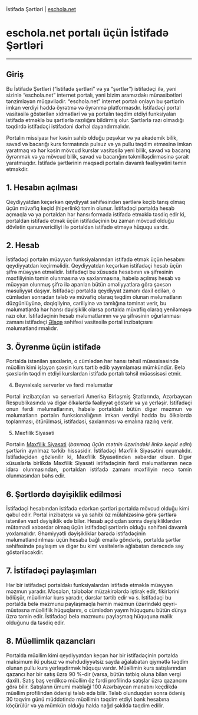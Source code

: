 <html>
<head>
  İstifadə Şərtləri | <a href="https://eschola.net">eschola.net</a>
</head>
<body>

<h1>eschola.net portalı üçün İstifadə Şərtləri</h1>

<hr>

<h2>Giriş</h2>
Bu İstifadə Şərtləri (“istifadə şərtləri” və ya “şərtlər”) istifadəçi ilə, yəni sizinlə “eschola.net” internet portalı, yəni bizim aramızdakı münasibətləri tənzimləyən müqavilədir. “eschola.net” internet portalı onlayn bu şərtlərin imkan verdiyi həddə öyrətmə və öyrənmə platformasdır. İstifadəçi portal vasitəsilə göstərilən xidmətləri və ya portalın təqdim etdiyi funksiyaları istifadə etməklə bu şərtlərlə razılığını bildirmiş olur. Şərtlərlə razı olmadığı təqdirdə istifadəçi istifadəni dərhal dayandırmalıdır.

Portalın missiyası hər kəsin sahib olduğu peşəkar və ya akademik bilik, savad və bacarığı kurs formatında pulsuz və ya pullu təqdim etməsinə imkan yaratmaq və hər kəsin mövcud kurslar vasitəsilə yeni bilik, savad və bacarıq öyrənmək və ya mövcud bilik, savad və bacarığını təkmilləşdirməsinə şərait yaratmaqdır. İstifadə şərtlərinin məqsədi portalın davamlı fəaliyyətini təmin etməkdir.

<h2>1. Hesabın açılması</h2>
Qeydiyyatdan keçərkən qeydiyyat səhifəsindən şərtlərə keçib  tanış olmaq üçün müvafiq keçid (hiperlink) təmin olunur. İstifadəçi portalda hesab açmaqla və ya portaldan hər hansı formada istifadə etməklə təsdiq edir ki, portaldan istifadə etmək üçün istifadəçinin bu zaman mövcud olduğu dövlətin qanunvericiliyi ilə portaldan istifadə etməyə hüququ vardır. 

<h2>2. Hesab</h2>
İstifadəçi portalın müəyyən funksiyalarından istifadə etmək üçün hesabını qeydiyyatdan keçirməlidir. Qeydiyyatdan keçərkən istifadəçi hesab üçün şifrə müəyyən etməlidir. İstifadəçi bu xüsusda hesabının və şifrəsinin məxfiliyinin təmin olunmasına və saxlanmasına, habelə açılmış hesab və müəyyən olunmuş şifrə ilə aparılan bütün əməliyyatlara görə şəxsən məsuliyyət daşıyır. İstifadəçi portalda qeydiyyat zamanı daxil edilən, o cümlədən sonradan tələb və müvafiq olaraq təqdim olunan məlumatların düzgünlüyünə, dəqiqliyinə, cariliyinə və tamlığına təminat verir, bu məlumatlarda hər hansı dəyişiklik olarsa portalda müvafiq olaraq yeniləməyə razı olur. İstifadəçinin hesab məlumatlarının və ya şifrəsinin oğurlanması zamanı istifadəçi <a href="https://eschola.net/contact">Əlaqə</a> səhifəsi vasitəsilə portal inzibatçısını məlumatlandırmalıdır. 

<h2>3. Öyrənmə üçün istifadə</h2>
Portalda istənilən şəxslərin, o cümlədən hər hansı təhsil müəssisəsində müəllim kimi işləyən şəxsin kurs tərtib edib yayımlaması mümkündür. Belə şəxslərin təqdim etdiyi kurslardan istifadə portalı təhsil müəssisəsi etmir.

4. Beynəlxalq serverlər və fərdi məlumatlar
<p style=text-align:justify;>Portal inzibatçıları və serverləri Amerika Birləşmiş Ştatlarında, Azərbaycan Respublikasında və digər ölkələrdə fəaliyyət göstərir və ya yerləşir. İstifadəçi onun fərdi məlumatlarının, habelə portaldakı bütün digər məzmun və məlumatların portalın funksionallığının imkan verdiyi həddə bu ölkələrdə toplanması, ötürülməsi, istifadəsi, saxlanması və emalına razılıq verir.</p>


5. Məxfilik Siyasəti
<p style=text-align:justify;>Portalın <a href="https://eschola.net/privacy">Məxfilik Siyasəti</a> (<i>baxmaq üçün mətnin üzərindəki linkə keçid edin</i>) şərtlərin ayrılmaz tərkib hissəsidir. İstifadəçi Məxfilik Siyasətini oxumalıdır. İstifadəçidən gözlənilir ki, Məxfilik Siyasətindən xəbərdar olsun. Digər xüsuslarla birlikdə Məxfilik Siyasəti istifadəçinin fərdi məlumatlarının necə idarə olunmasından, portaldan istifadə zamanı məxfiliyin necə təmin olunmasından bəhs edir. </p>

<h2>6. Şərtlərdə dəyişiklik edilməsi</h2>
İstifadəçi hesabından istifadə edərkən şərtləri portalda mövcud olduğu kimi qəbul edir. Portal inzibatçısı və ya sahibi öz mülahizəsinə görə şərtlərə istənilən vaxt dəyişiklik edə bilər. Hesab açdıqdan sonra dəyişikliklərdən mütəmadi xəbərdar olmaq üçün istifadəçi şərtlərin olduğu səhifəni davamlı yoxlamalıdır. Əhəmiyyətli dəyişikliklər barədə istifadəçinin məlumatlandırılması üçün hesaba bağlı emailə göndəriş, portalda şərtlər səhifəsində paylaşım və digər bu kimi vasitələrlə ağlabatan dərəcədə səy göstəriləcəkdir.

<h2>7. İstifadəçi paylaşımları</h2>
Hər bir istifadəçi portaldakı funksiyalardan istifadə etməklə müəyyən məzmun yaradır. Məsələn, tələbələr müzakirələrdə iştirak edir, fikirlərini bölüşür, müəllimlər kurs yaradır, dərslər tərtib edir və s. İstifadəçi bu portalda belə məzmunu paylaşmaqla həmin məzmun üzərindəki qeyri-müstəsna müəlliflik hüquqlarını, o cümlədən yayım hüququnu bütün dünya üzrə təmin edir. İstifadəçi belə məzmunu paylaşmaq hüququna malik olduğunu da təsdiq edir.

<h2>8. Müəllimlik qazancları</h2>
Portalda müəllim kimi qeydiyyatdan keçən hər bir istifadəçinin portalda maksimum iki pulsuz və məhdudiyyətsiz sayda ağalabatan qiymətlə təqdim olunan pullu kurs yerləşdirmək hüququ vardır. Müəllimin kurs satışlarından qazancı hər bir satış üzrə 90 %-dir (varsa, bütün tətbiq oluna bilən vergi daxil). Satış baş verdikcə müəllim öz fərdi profilində satışlar üzrə qazancını görə bilir. Satışların ümumi məbləği 100 Azərbaycan manatını keçdikdə müəllim profilindən ödənişi tələb edə bilir. Tələb olunduqdan sonra ödəniş 30 təqvim günü müddətində müəllimin təqdim etdiyi bank hesabına köçürülür və ya mümkün olduğu halda nağd şəkildə təqdim edilir.

</body>
</html>

